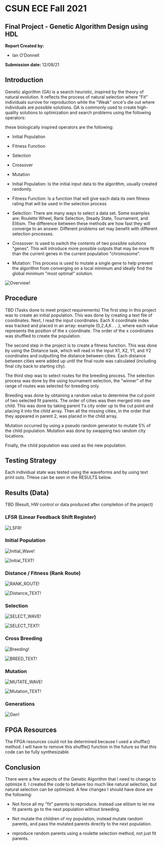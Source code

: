 # CSUN ECE Fall 2021
## Final Project - Genetic Algorithm Design using HDL

**Report Created by:**
-  Ian O'Donnell

**Submission date:** 12/08/21

## Introduction

Genetic algorithm (GA) is a search heuristic, inspired by the theory of natural evolution. It reflects the process of natural selection where "Fit" individuals survive for reproduction while the "Weak" once's die out where individuals are possible solutions. GA is commonly used to create high-quality solutions to optimization and search problems using the following operators:

these biologically inspired operators are the following:
- Initial Population
- Fitness Function
- Selection
- Crossover
- Mutation

- Initial Population: Is the initial input data to the algorithm, usually created randomly.

- Fitness Function: Is a function that will give each data its own fitness rating that will be used in the selection process

- Selection: There are many ways to select a data set. Some examples are:
Roulette Wheel, Rank Selection, Steady State, Tournament, and Elitism. The difference between these methods are how fast they will converge to an answer. Different problems set may benefit with different selection processes. 

- Crossover: Is used to switch the contents of two possible solutions "genes". This will introduce more possible outputs that may be more fit than the current genes in the current population "chromosome". 

- Mutation: This process is used to mutate a single gene to help prevent the algorithm from converging on a local minimum and ideally find the global minimum "most optimal" solution.


![Overview!](./Images/Flow_Diagram.PNG)

## Procedure
TBD (Tasks done to meet project requirements)
The first step in this project was to create an initial population. This was done by creating a text file of coordinates. Next, I read the input coordinates. Each X coordinate index was tracked and placed in an array: example (0,2,4,6 . . .), where each value represents the position of the x coordinate. The order of the x coordinates was shuffled to create the population.

The second step in the project is to create a fitness function. This was done by using the Distance task, which will read in the input X1, X2, Y1, and Y2 coordinates and outputting the distance between cities. Each distance between cities were added up until the final route was calculated (including final city back to starting city).

The third step was to select routes for the breeding process. The selection process was done by the using tournament selection, the "winner" of the range of routes was selected for breeding only. 

Breeding was done by obtaining a random value to determine the cut point of two selected fit parents. The order of cities was then merged into one child. This was done by taking parent 1's city order up to the cut point and placing it into the child array. Then all the missing cities, in the order that they appeared in parent 2, was placed in the child array. 

Mutation occurred by using a pseudo random generator to mutate 5% of the child population. Mutation was done by swapping two random city locations.

Finally, the child population was used as the new population. 


## Testing Strategy
Each individual state was tested using the waveforms and by using text print outs. THese can be seen in the RESULTS below.

## Results (Data)
TBD (Result, HW control or data produced after completion of the project)


### LFSR (Linear Feedback Shift Register)

![LSFR!](./Images/LFSR.PNG)

### Initial Population

![Initial_Wave!](./Images/Initial_WAVE.PNG)

![Initial_TEXT!](./Images/Initial_TEXT.PNG)

### Distance / Fitness (Rank Route)

![RANK_ROUTE!](./Images/Rank_Routes_Waveform.PNG)

![Distance_TEXT!](./Images/DISTANCE_TEXT.PNG)


### Selection

![SELECT_WAVE!](./Images/SELECT_WAVE.PNG)

![SELECT_TEXT!](./Images/SELECT_TEXT.PNG)

### Cross Breeding

![Breeding!](./Images/BREED_WAVE.PNG)


![BREED_TEXT!](./Images/BREED_TEXT.PNG)

### Mutation

![MUTATE_WAVE!](./Images/MUTATE_WAVE.PNG)

![Mutation_TEXT!](./Images/Mutation_TEXT.PNG)


### Generations

![Gen!](./Images/Generations.PNG)

## FPGA Resources
The FPGA resources could not be determined because I used a shuffle() method. I will have to remove this shuffle() function in the future so that this code can be fully synthesizable. 

## Conclusion
There were a few aspects of the Genetic Algorithm that I need to change to optimize it. I created the code to behave too much like natural selection, but natural selection can be optimized. A few changes I should have done are the following:

- Not force all my "fit" parents to reproduce. Instead use elitism to let me fit parents go to the next population without breeding. 

- Not mutate the children of my population, instead mutate random parents, and pass the mutated parents directly to the next population.

- reproduce random parents using a roulette selection method, not just fit parents.
